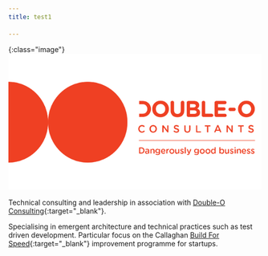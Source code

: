 ```yaml
---
title: test1

---
```

{:class="image"}
![Double0](../assets/images/double0.png)  

Technical consulting and leadership in association with [Double-O Consulting](http://doubleo.nz){:target="_blank"}.  

Specialising in emergent architecture and technical practices such as test driven development.
Particular focus on the Callaghan [Build For Speed](https://www.callaghaninnovation.govt.nz/innovation-skills/build-speed){:target="_blank"} improvement programme for startups.
